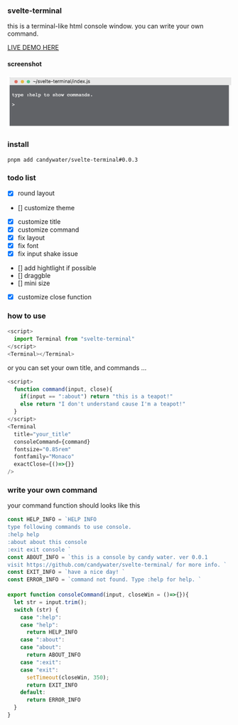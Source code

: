### svelte-terminal

this is a terminal-like html console window.
you can write your own command.

[LIVE DEMO HERE](https://candywater.github.io/svelte-terminal/)

#### screenshot

![screenshot](./assets/screenshot_v0.0.0.png)

### install 

```
pnpm add candywater/svelte-terminal#0.0.3
```

### todo list

- [x] round layout
- [] customize theme
- [x] customize title
- [x] customize command
- [x] fix layout
- [x] fix font
- [x] fix input shake issue
- [] add hightlight if possible
- [] draggble
- [] mini size
- [x] customize close function



### how to use

```js
<script>
  import Terminal from "svelte-terminal"
</script>
<Terminal></Terminal>
```

or you can set your own title, and commands ...

```js
<script>
  function command(input, close){
    if(input == ":about") return "this is a teapot!"
    else return "I don't understand cause I'm a teapot!"
  }
</script>
<Terminal 
  title="your_title" 
  consoleCommand={command}
  fontsize="0.85rem"
  fontfamily="Monaco"
  exactClose={()=>{}}
/>
```

### write your own command

your command function should looks like this

```js
const HELP_INFO = `HELP INFO
type following commands to use console.
:help help
:about about this console
:exit exit console `
const ABOUT_INFO = `this is a console by candy water. ver 0.0.1
visit https://github.com/candywater/svelte-terminal/ for more info. `
const EXIT_INFO = `have a nice day! `
const ERROR_INFO = `command not found. Type :help for help. `

export function consoleCommand(input, closeWin = ()=>{}){
  let str = input.trim();
  switch (str) {
    case ":help":
    case "help":
      return HELP_INFO
    case ":about":
    case "about":
      return ABOUT_INFO 
    case ":exit":
    case "exit":
      setTimeout(closeWin, 350);
      return EXIT_INFO
    default:
      return ERROR_INFO
  }
}
```